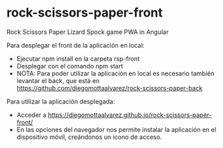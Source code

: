 # rock-scissors-paper-front

Rock Scissors Paper Lizard Spock game PWA in Angular

Para desplegar el front de la aplicación en local:

- Ejecutar npm install en la carpeta rsp-front
- Desplegar con el comando npm start
- NOTA: Para poder utilizar la aplicación en local es necesario también levantar el back, que está en https://github.com/diegomottaalvarez/rock-scissors-paper-back

Para utilizar la aplicación desplegada:

- Acceder a https://diegomottaalvarez.github.io/rock-scissors-paper-front/
- En las opciones del navegador nos permite instalar la aplicación en el dispositivo móvil, creándonos un icono de acceso.
